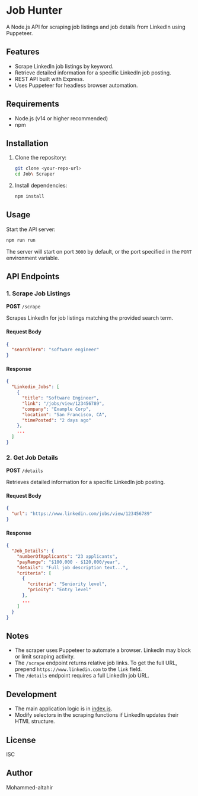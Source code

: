 # Job Hunter

A Node.js API for scraping job listings and job details from LinkedIn using Puppeteer.

## Features

- Scrape LinkedIn job listings by keyword.
- Retrieve detailed information for a specific LinkedIn job posting.
- REST API built with Express.
- Uses Puppeteer for headless browser automation.

## Requirements

- Node.js (v14 or higher recommended)
- npm

## Installation

1. Clone the repository:

   ```sh
   git clone <your-repo-url>
   cd Job\ Scraper
   ```

2. Install dependencies:

   ```sh
   npm install
   ```

## Usage

Start the API server:

```sh
npm run run
```

The server will start on port `3000` by default, or the port specified in the `PORT` environment variable.

## API Endpoints

### 1. Scrape Job Listings

**POST** `/scrape`

Scrapes LinkedIn for job listings matching the provided search term.

#### Request Body

```json
{
  "searchTerm": "software engineer"
}
```

#### Response

```json
{
  "Linkedin_Jobs": [
    {
      "title": "Software Engineer",
      "link": "/jobs/view/123456789",
      "company": "Example Corp",
      "location": "San Francisco, CA",
      "timePosted": "2 days ago"
    },
    ...
  ]
}
```

### 2. Get Job Details

**POST** `/details`

Retrieves detailed information for a specific LinkedIn job posting.

#### Request Body

```json
{
  "url": "https://www.linkedin.com/jobs/view/123456789"
}
```

#### Response

```json
{
  "Job_Details": {
    "numberOfApplicants": "23 applicants",
    "payRange": "$100,000 - $120,000/year",
    "details": "Full job description text...",
    "criteria": [
      {
        "criteria": "Seniority level",
        "prioity": "Entry level"
      },
      ...
    ]
  }
}
```

## Notes

- The scraper uses Puppeteer to automate a browser. LinkedIn may block or limit scraping activity.
- The `/scrape` endpoint returns relative job links. To get the full URL, prepend `https://www.linkedin.com` to the `link` field.
- The `/details` endpoint requires a full LinkedIn job URL.

## Development

- The main application logic is in [index.js](index.js).
- Modify selectors in the scraping functions if LinkedIn updates their HTML structure.

## License

ISC

## Author

Mohammed-altahir
